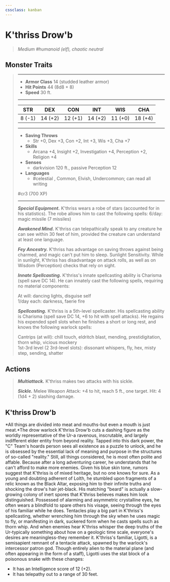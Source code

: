 ```yaml
---
cssclass: kanban
---
```


# K'thriss Drow'b
>*Medium #humanoid (elf), chaotic neutral*
## Monster Traits
>___
>- **Armor Class** 14 (studded leather armor)
>- **Hit Points** 44 (8d8 + 8)
>- **Speed** 30 ft.
>___
>|STR|DEX|CON|INT|WIS|CHA|
>|:---:|:---:|:---:|:---:|:---:|:---:|
>|8 (-1)|14 (+2)|12 (+1)|14 (+2)|11 (+0)|18 (+4)|
>___
>- **Saving Throws**
>	 - Str +0, Dex +3, Con +2, Int +3, Wis +3, Cha +7
>- **Skills**
>	 - Arcana +4, Insight +2, Investigation +4, Perception +2, Religion +4
>- **Senses**
>	 - darkvision 120 ft., passive Perception 12
>- **Languages**
>	 - #celestial , Common, Elvish, Undercommon; can read all writing
>
> #cr3 (700 XP)
>___
>***Special Equipment.*** K'thriss wears a robe of stars (accounted for in his statistics). The robe allows him to cast the following spells: 6/day: magic missile (7 missiles)  
>
>***Awakened Mind.*** K'thriss can telepathically speak to any creature he can see within 30 feet of him, provided the creature can understand at least one language.  
>
>***Fey Ancestry.*** K'thriss has advantage on saving throws against being charmed, and magic can't put him to sleep. Sunlight Sensitivity. While in sunlight, K'thriss has disadvantage on attack rolls, as well as on Wisdom (Perception) checks that rely on sight.  
>
>***Innate Spellcasting.*** K'thriss's innate spellcasting ability is Charisma (spell save DC 14). He can innately cast the following spells, requiring no material components:  
>
>At will: dancing lights, disguise self  
>1/day each: darkness, faerie fire  
>
>
>***Spellcasting.*** K'thriss is a 5th-level spellcaster. His spellcasting ability is Charisma (spell save DC 14, +6 to hit with spell attacks). He regains his expended spell slots when he finishes a short or long rest, and knows the following warlock spells:  
>
>Cantrips (at will): chill touch, eldritch blast, mending, prestidigitation, thorn whip, vicious mockery  
>1st-3rd level (2 3rd-level slots): dissonant whispers, fly, hex, misty step, sending, shatter  
>
## Actions
>***Multiattack.*** K'thriss makes two attacks with his sickle.  
>
>***Sickle.*** Melee Weapon Attack: +4 to hit, reach 5 ft., one target. Hit: 4 (1d4 + 2) slashing damage.
## K'thriss Drow'b
*All things are divided into meat and mouths-but even a mouth is just meat.*The drow warlock K'thriss Drow'b cuts a dashing figure as the worldly representative of the Ur-a ravenous, inscrutable, and largely indifferent elder entity from beyond reality. Tapped into this dark power, the "C" Team's hoards person sees all existence as a puzzle to unlock, and he is obsessed by the essential lack of meaning and purpose in the structures of so-called "reality." Still, all things considered, he is most often polite and affable. Because after a long adventuring career, he understands that he can't afford to make more enemies.
Given his blue skin tone, rumors suggest that K'thriss is of mixed heritage, but no one knows for sure. As a young and doubting adherent of Lolth, he stumbled upon fragments of a relic known as the Black Altar, exposing him to their infinite truths and shocking the drow's hair jet-black. His matching "beard" is actually a slow-growing colony of inert spores that K'thriss believes makes him look distinguished. Possessed of alarming and asymmetric crystalline eyes, he often wears a blindfold to spare others his visage, seeing through the eyes of his familiar while he does.
Tentacles play a big part in K'thriss's spellcasting, whether wrenching him through the sky when he uses magic to fly, or manifesting in dark, suckered form when he casts spells such as thorn whip. And when enemies hear K'thriss whisper the deep truths of the Ur-typically something about how on a geologic time scale, everyone's desires are meaningless-they remember it.
K'thriss's familiar, Ligotti, is a semisapient remnant of a tentacle attack, spawned by the warlock's intercessor patron god. Though entirely alien to the material plane (and often appearing in the form of a staff), Ligotti uses the stat block of a poisonous snake with these changes:
- It has an Intelligence score of 12 (+2).
- It has telepathy out to a range of 30 feet.